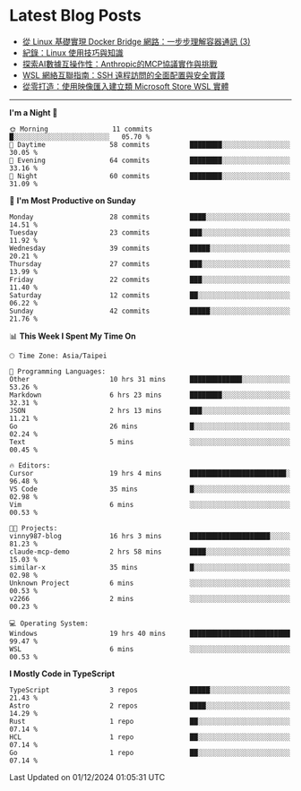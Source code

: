 # Latest Blog Posts
<!-- BLOG-POST-LIST:START -->
- [從 Linux 基礎實現 Docker Bridge 網路：一步步理解容器通訊 &lpar;3&rpar;](https://www.vinny987.xyz/blog/2024/building-docker-style-bridge-networks-from-scratch-a-linux-network-deep-dive-3/)
- [紀錄：Linux 使用技巧與知識](https://www.vinny987.xyz/blog/2024/notes-linux-tips-and-knowledge/)
- [探索AI數據互操作性：Anthropic的MCP協議實作與挑戰](https://www.vinny987.xyz/blog/2024/exploring-interoperability-anthropic-s-model-context-protocol-in-practice/)
- [WSL 網絡互聯指南：SSH 遠程訪問的全面配置與安全實踐](https://www.vinny987.xyz/blog/2024/wsl-network-interconnection-guide-comprehensive-ssh-remote-access-configuration-and-security-practices/)
- [從零打造：使用映像匯入建立類 Microsoft Store WSL 實體](https://www.vinny987.xyz/blog/2024/from-scratch-creating-a-microsoft-store-like-wsl-instance-via-image-import/)
<!-- BLOG-POST-LIST:END -->

---

<!--START_SECTION:waka-->
**I'm a Night 🦉** 

```text
🌞 Morning                11 commits          █░░░░░░░░░░░░░░░░░░░░░░░░   05.70 % 
🌆 Daytime                58 commits          ████████░░░░░░░░░░░░░░░░░   30.05 % 
🌃 Evening                64 commits          ████████░░░░░░░░░░░░░░░░░   33.16 % 
🌙 Night                  60 commits          ████████░░░░░░░░░░░░░░░░░   31.09 % 
```
📅 **I'm Most Productive on Sunday** 

```text
Monday                   28 commits          ████░░░░░░░░░░░░░░░░░░░░░   14.51 % 
Tuesday                  23 commits          ███░░░░░░░░░░░░░░░░░░░░░░   11.92 % 
Wednesday                39 commits          █████░░░░░░░░░░░░░░░░░░░░   20.21 % 
Thursday                 27 commits          ███░░░░░░░░░░░░░░░░░░░░░░   13.99 % 
Friday                   22 commits          ███░░░░░░░░░░░░░░░░░░░░░░   11.40 % 
Saturday                 12 commits          ██░░░░░░░░░░░░░░░░░░░░░░░   06.22 % 
Sunday                   42 commits          █████░░░░░░░░░░░░░░░░░░░░   21.76 % 
```


📊 **This Week I Spent My Time On** 

```text
🕑︎ Time Zone: Asia/Taipei

💬 Programming Languages: 
Other                    10 hrs 31 mins      █████████████░░░░░░░░░░░░   53.26 % 
Markdown                 6 hrs 23 mins       ████████░░░░░░░░░░░░░░░░░   32.31 % 
JSON                     2 hrs 13 mins       ███░░░░░░░░░░░░░░░░░░░░░░   11.21 % 
Go                       26 mins             █░░░░░░░░░░░░░░░░░░░░░░░░   02.24 % 
Text                     5 mins              ░░░░░░░░░░░░░░░░░░░░░░░░░   00.45 % 

🔥 Editors: 
Cursor                   19 hrs 4 mins       ████████████████████████░   96.48 % 
VS Code                  35 mins             █░░░░░░░░░░░░░░░░░░░░░░░░   02.98 % 
Vim                      6 mins              ░░░░░░░░░░░░░░░░░░░░░░░░░   00.53 % 

🐱‍💻 Projects: 
vinny987-blog            16 hrs 3 mins       ████████████████████░░░░░   81.23 % 
claude-mcp-demo          2 hrs 58 mins       ████░░░░░░░░░░░░░░░░░░░░░   15.03 % 
similar-x                35 mins             █░░░░░░░░░░░░░░░░░░░░░░░░   02.98 % 
Unknown Project          6 mins              ░░░░░░░░░░░░░░░░░░░░░░░░░   00.53 % 
v2266                    2 mins              ░░░░░░░░░░░░░░░░░░░░░░░░░   00.23 % 

💻 Operating System: 
Windows                  19 hrs 40 mins      █████████████████████████   99.47 % 
WSL                      6 mins              ░░░░░░░░░░░░░░░░░░░░░░░░░   00.53 % 
```

**I Mostly Code in TypeScript** 

```text
TypeScript               3 repos             █████░░░░░░░░░░░░░░░░░░░░   21.43 % 
Astro                    2 repos             ████░░░░░░░░░░░░░░░░░░░░░   14.29 % 
Rust                     1 repo              ██░░░░░░░░░░░░░░░░░░░░░░░   07.14 % 
HCL                      1 repo              ██░░░░░░░░░░░░░░░░░░░░░░░   07.14 % 
Go                       1 repo              ██░░░░░░░░░░░░░░░░░░░░░░░   07.14 % 
```




 Last Updated on 01/12/2024 01:05:31 UTC
<!--END_SECTION:waka-->

<!--
**vincent97277/vincent97277** is a ✨ _special_ ✨ repository because its `README.md` (this file) appears on your GitHub profile.

Here are some ideas to get you started:

- 🔭 I’m currently working on ...
- 🌱 I’m currently learning ...
- 👯 I’m looking to collaborate on ...
- 🤔 I’m looking for help with ...
- 💬 Ask me about ...
- 📫 How to reach me: ...
- 😄 Pronouns: ...
- ⚡ Fun fact: ...
-->
